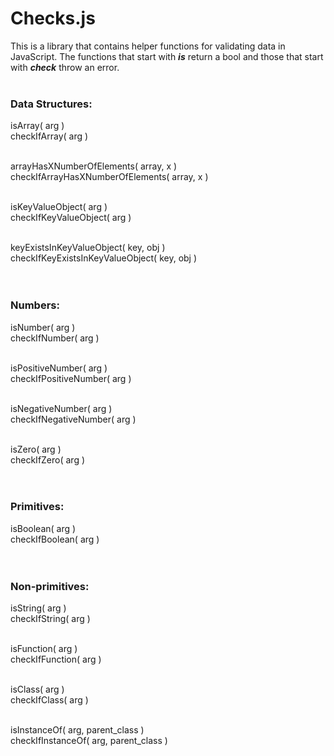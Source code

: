 # Checks.js
This is a library that contains helper functions for validating data in JavaScript. The functions that start with ***is*** return a bool and those that start with ***check*** throw an error.<br><br>

### Data Structures:
isArray( arg )<br>
checkIfArray( arg )<br><br>

arrayHasXNumberOfElements( array, x )<br>
checkIfArrayHasXNumberOfElements( array, x )<br><br>

isKeyValueObject( arg )<br>
checkIfKeyValueObject( arg )<br><br>

keyExistsInKeyValueObject( key, obj )<br>
checkIfKeyExistsInKeyValueObject( key, obj )<br><br><br>



### Numbers:
isNumber( arg )<br>
checkIfNumber( arg )<br><br>

isPositiveNumber( arg )<br>
checkIfPositiveNumber( arg )<br><br>

isNegativeNumber( arg )<br>
checkIfNegativeNumber( arg )<br><br>

isZero( arg )<br>
checkIfZero( arg )<br><br><br>



### Primitives:
isBoolean( arg )<br>
checkIfBoolean( arg )<br><br><br>



### Non-primitives:
isString( arg )<br>
checkIfString( arg )<br><br>

isFunction( arg )<br>
checkIfFunction( arg )<br><br>

isClass( arg )<br>
checkIfClass( arg )<br><br>

isInstanceOf( arg, parent_class  )<br>
checkIfInstanceOf( arg, parent_class )<br><br>
